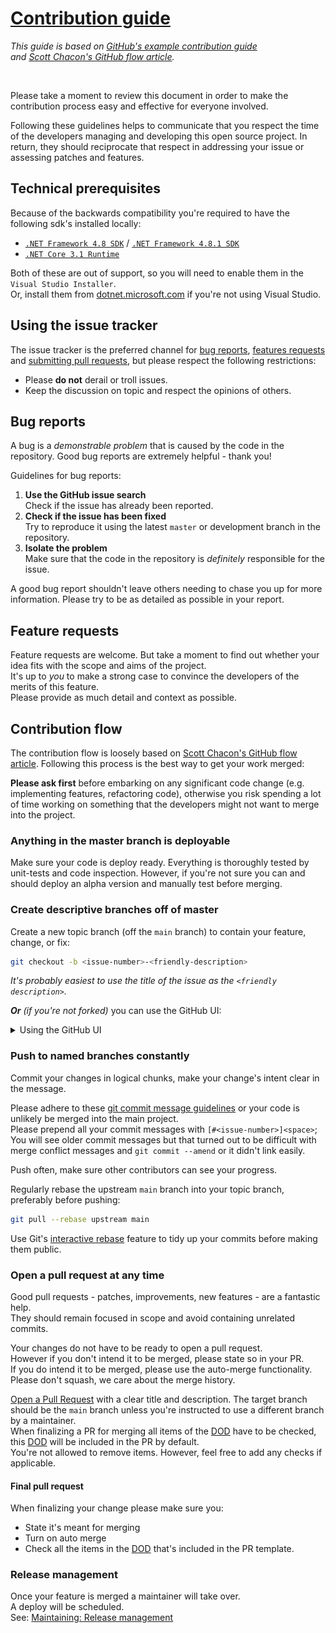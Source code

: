[//]: # (Links)

[github-contribution-guide]: https://github.com/roots/guidelines/blob/master/CONTRIBUTING.md
[github-flow]: http://scottchacon.com/2011/08/31/github-flow.html

[//]: # (Header)

# [Contribution guide](/docs/Maintaining.md#readme)

_This guide is based on [GitHub's example contribution guide][github-contribution-guide]  
and [Scott Chacon's GitHub flow article][github-flow]._  

<br/>

[//]: # (Body)

Please take a moment to review this document in order to make the contribution process easy and effective for everyone involved.

Following these guidelines helps to communicate that you respect the time of the developers managing and developing this open  source project.
In return, they should reciprocate that respect in addressing your issue or assessing patches and features.

## Technical prerequisites

[net48-download]: https://dotnet.microsoft.com/en-us/download/dotnet-framework/net48
[net481-download]: https://dotnet.microsoft.com/en-us/download/dotnet-framework/net481
[netcore31-download]: https://dotnet.microsoft.com/en-us/download/dotnet/3.1

Because of the backwards compatibility you're required to have the following sdk's installed locally:

- [`.NET Framework 4.8 SDK`][net48-download] / [`.NET Framework 4.8.1 SDK`][net481-download]
- [`.NET Core 3.1 Runtime`][netcore31-download]

Both of these are out of support, so you will need to enable them in the `Visual Studio Installer`.  
Or, install them from [dotnet.microsoft.com](https://dotnet.microsoft.com/en-us/download/dotnet) if you're not using Visual Studio.

## Using the issue tracker  
  
The issue tracker is the preferred channel for [bug reports](#bug-reports), [features requests](#feature-requests) and [submitting pull requests](#pull-requests), but please respect the following restrictions:  
  
- Please **do not** derail or troll issues.
- Keep the discussion on topic and respect the opinions of others.

## Bug reports  
  
A bug is a _demonstrable problem_ that is caused by the code in the repository.
Good bug reports are extremely helpful - thank you!

Guidelines for bug reports:

1. **Use the GitHub issue search**  
   Check if the issue has already been reported.
2. **Check if the issue has been fixed**  
   Try to reproduce it using the latest `master` or development branch in the repository.
3. **Isolate the problem**  
   Make sure that the code in the repository is _definitely_ responsible for the issue.

A good bug report shouldn't leave others needing to chase you up for more
information. Please try to be as detailed as possible in your report.

## Feature requests  
  
Feature requests are welcome. But take a moment to find out whether your idea fits with the scope and aims of the project.  
It's up to *you* to make a strong case to convince the developers of the merits of this feature.  
Please provide as much detail and context as possible.

## Contribution flow  
  
The contribution flow is loosely based on [Scott Chacon's GitHub flow article][github-flow].
Following this process is the best way to get your work merged:

**Please ask first** before embarking on any significant code change (e.g. implementing features, refactoring code), otherwise you risk spending a lot of time working on something that the developers might not want to merge into the project.

### Anything in the master branch is deployable  
  
Make sure your code is deploy ready.
Everything is thoroughly tested by unit-tests and code inspection.
However, if you're not sure you can and should deploy an alpha version and manually test before merging.

### Create descriptive branches off of master  
  
Create a new topic branch (off the `main` branch) to contain your feature, change, or fix:

```bash
git checkout -b <issue-number>-<friendly-description>
```

_It's probably easiest to use the title of the issue as the `<friendly description>`._

_**Or** (if you're not forked)_ you can use the GitHub UI:

<details>
	<summary>Using the GitHub UI</summary>

![Create a branch form an issue](./images/github-create-branch.png)  
![Create a branch form an issue wizard](./images/github-create-branch-wizard.png)  

</details>  

### Push to named branches constantly  
  
Commit your changes in logical chunks, make your change's intent clear in the message.  

Please adhere to these [git commit message guidelines](http://tbaggery.com/2008/04/19/a-note-about-git-commit-messages.html) or your code is unlikely be merged into the main project.  
Please prepend all your commit messages with `[#<issue-number>]<space>`;  
You will see older commit messages but that turned out to be difficult with merge conflict messages and `git commit --amend` or it didn't link easily.  

Push often, make sure other contributors can see your progress.

Regularly rebase the upstream `main` branch into your topic branch, preferably before pushing:

   ```bash
   git pull --rebase upstream main
   ```

Use Git's [interactive rebase](https://help.github.com/articles/interactive-rebase) feature to tidy up your commits before making them public.

### Open a pull request at any time  

[dod]: /.github/pull_request_template.md#definition-of-done
  
Good pull requests - patches, improvements, new features - are a fantastic help.  
They should remain focused in scope and avoid containing unrelated commits.

Your changes do not have to be ready to open a pull request.  
However if you don't intend it to be merged, please state so in your PR.  
If you do intend it to be merged, please use the auto-merge functionality.  
Please don't squash, we care about the merge history.  

[Open a Pull Request](https://help.github.com/articles/using-pull-requests/) with a clear title and description.
The target branch should be the `main` branch unless you're instructed to use a different branch by a maintainer.  
When finalizing a PR for merging all items of the [DOD][dod] have to be checked, this [DOD][dod] will be included in the PR by default.  
You're not allowed to remove items. However, feel free to add any checks if applicable.

#### Final pull request  
  
When finalizing your change please make sure you:

- State it's meant for merging
- Turn on auto merge
- Check all the items in the [DOD][dod] that's included in the PR template.

### Release management  
  
Once your feature is merged a maintainer will take over.  
A deploy will be scheduled.  
See: [Maintaining: Release management](./Maintaining.md#release-management)
